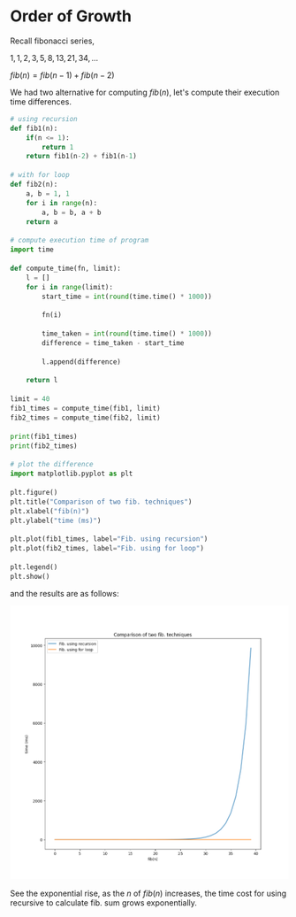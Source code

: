# Order of Growth

Recall fibonacci series,

$1, 1, 2, 3, 5, 8, 13, 21, 34,...$

$fib(n) = fib(n-1) + fib(n-2)$

We had two alternative for computing $fib(n)$, let's compute their execution time differences.

```python
# using recursion
def fib1(n):
    if(n <= 1):
        return 1
    return fib1(n-2) + fib1(n-1)

# with for loop
def fib2(n):
    a, b = 1, 1
    for i in range(n):
        a, b = b, a + b
    return a

# compute execution time of program
import time

def compute_time(fn, limit):
    l = []
    for i in range(limit):
        start_time = int(round(time.time() * 1000))

        fn(i) 

        time_taken = int(round(time.time() * 1000))
        difference = time_taken - start_time

        l.append(difference)

    return l

limit = 40
fib1_times = compute_time(fib1, limit)
fib2_times = compute_time(fib2, limit)

print(fib1_times)
print(fib2_times)

# plot the difference
import matplotlib.pyplot as plt

plt.figure()
plt.title("Comparison of two fib. techniques")
plt.xlabel("fib(n)")
plt.ylabel("time (ms)")

plt.plot(fib1_times, label="Fib. using recursion")
plt.plot(fib2_times, label="Fib. using for loop")

plt.legend()
plt.show()
```

and the results are as follows:

![fib_tech_comparisons.png](imgs/fib_tech_comparisons.png)

See the exponential rise, as the $n$ of $fib(n)$ increases, the time cost for using recursive to calculate fib. sum grows exponentially.
